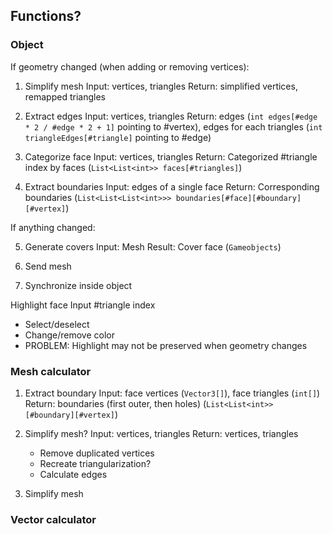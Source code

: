 ## Functions?

### Object

If geometry changed (when adding or removing vertices):
  
1. Simplify mesh
   Input: vertices, triangles
   Return: simplified vertices, remapped triangles

2. Extract edges
   Input: vertices, triangles
   Return: edges (`int edges[#edge * 2 / #edge * 2 + 1]` pointing to #vertex), edges for each triangles (`int triangleEdges[#triangle]` pointing to #edge)

3. Categorize face
   Input: vertices, triangles
   Return: Categorized #triangle index by faces (`List<List<int>> faces[#triangles]`)

4. Extract boundaries
   Input: edges of a single face
   Return: Corresponding boundaries (`List<List<List<int>>> boundaries[#face][#boundary][#vertex]`)

If anything changed:

5. Generate covers
   Input: Mesh
   Result: Cover face (`Gameobjects`)

6. Send mesh
   
7. Synchronize inside object

Highlight face
   Input #triangle index
   - Select/deselect
   - Change/remove color
   - PROBLEM: Highlight may not be preserved when geometry changes

### Mesh calculator

1. Extract boundary
   Input: face vertices (`Vector3[]`), face triangles (`int[]`)
   Return: boundaries (first outer, then holes) (`List<List<int>> [#boundary][#vertex]`)
1. Simplify mesh?
   Input: vertices, triangles
   Return: vertices, triangles
   - Remove duplicated vertices
   - Recreate triangularization?
   - Calculate edges

2. Simplify mesh

### Vector calculator